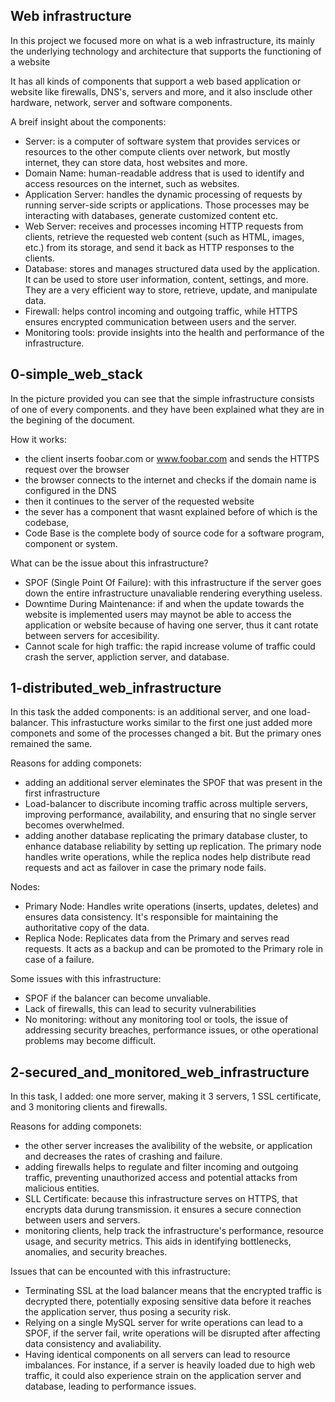 ## Web infrastructure
In this project we focused more on what is a web infrastructure, its mainly the underlying technology and architecture that supports the functioning of a website

It has all kinds of components that support a web based application or website like firewalls, DNS's, servers and more, and it also insclude other hardware, network, server and software components.

A breif insight about the components:
- Server: is a computer of software system that provides services or resources to the other compute clients over network, but mostly internet, they can store data, host websites and more.
- Domain Name: human-readable address that is used to identify and access resources on the internet, such as websites.
-  Application Server: handles the dynamic processing of requests by running server-side scripts or applications. Those processes may be interacting with databases, generate customized content etc.
-  Web Server:  receives and processes incoming HTTP requests from clients, retrieve the requested web content (such as HTML, images, etc.) from its storage, and send it back as HTTP responses to the clients.
-  Database: stores and manages structured data used by the application. It can be used to store user information, content, settings, and more. They are a very efficient way to store, retrieve, update, and manipulate data.
-  Firewall: helps control incoming and outgoing traffic, while HTTPS ensures encrypted communication between users and the server.
-  Monitoring tools: provide insights into the health and performance of the infrastructure.

## 0-simple_web_stack
In the picture provided you can see that the simple infrastructure consists of one of every components. and they have been explained what they are in the begining of the document.

How it works:
- the client inserts foobar.com or www.foobar.com and sends the HTTPS request over the browser
- the browser connects to the internet and checks if the domain name is configured in the DNS
- then it continues to the server of the requested website
- the sever has a component that wasnt explained before of which is the codebase,
- Code Base is the complete body of source code for a software program, component or system.

What can be the issue about this infrastructure?
- SPOF (Single Point Of Failure): with this infrastructure if the server goes down the entire infrastructure unavaliable rendering everything useless.
- Downtime During Maintenance: if and when the update towards the website is implemented users may maynot be able to access the application or website because of having one server, thus it cant rotate between servers for accesibility.
- Cannot scale for high traffic: the rapid increase volume of traffic could crash the server, appliction server, and database. 

## 1-distributed_web_infrastructure
In this task the added components: is an additional server, and one load-balancer.
This infrastucture works similar to the first one just added more componets and some of the processes changed a bit. But the primary ones remained the same.

Reasons for adding componets:
- adding an additional server eleminates the SPOF that was present in the first infrastructure
- Load-balancer to discribute incoming traffic across multiple servers, improving performance, availability, and ensuring that no single server becomes overwhelmed.
- adding another database replicating the primary database cluster, to enhance database reliability by setting up replication. The primary node handles write operations, while the replica nodes help distribute read requests and act as failover in case the primary node fails.

Nodes:
- Primary Node: Handles write operations (inserts, updates, deletes) and ensures data consistency. It's responsible for maintaining the authoritative copy of the data.
- Replica Node: Replicates data from the Primary and serves read requests. It acts as a backup and can be promoted to the Primary role in case of a failure.

Some issues with this infrastructure:
- SPOF if the balancer can become unvaliable.
- Lack of firewalls, this can lead to security vulnerabilities 
- No monitoring: without any monitoring tool or tools, the issue of addressing security breaches, performance issues, or othe operational problems may become difficult.

## 2-secured_and_monitored_web_infrastructure
In this task, I added:
one more server, making it 3 servers, 1 SSL certificate, and 3 monitoring clients and firewalls.

Reasons for adding componets:
- the other server increases the avalibility of the website, or application and decreases the rates of crashing and failure.
- adding firewalls helps to regulate and filter incoming and outgoing traffic, preventing unauthorized access and potential attacks from malicious entities.
- SLL Certificate: because this infrastructure serves on HTTPS, that encrypts data durung transmission. it ensures a secure connection between users and servers.
- monitoring clients, help track the infrastructure's performance, resource usage, and security metrics. This aids in identifying bottlenecks, anomalies, and security breaches.

Issues that can be encounted with this infrastructure:
- Terminating SSL at the load balancer means that the encrypted traffic is decrypted there, potentially exposing sensitive data before it reaches the application server, thus posing a security risk.
- Relying on a single MySQL server for write operations can lead to a SPOF, if the server fail, write operations will be disrupted after affecting data consistency and avaliability.
- Having identical components on all servers can lead to resource imbalances. For instance, if a server is heavily loaded due to high web traffic, it could also experience strain on the application server and database, leading to performance issues.
